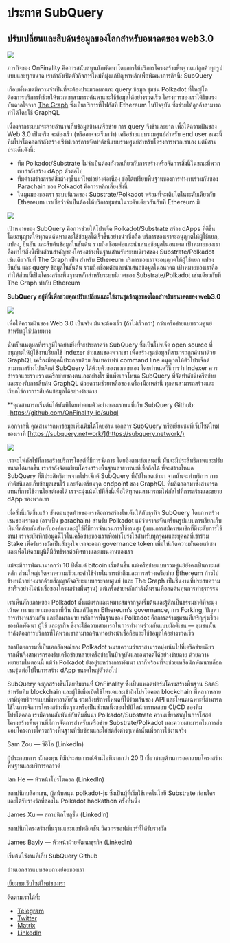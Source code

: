 # ประกาศ SubQuery

## ปรับเปลี่ยนและสืบค้นข้อมูลของโลกสำหรับอนาคตของ web3.0

![](https://miro.medium.com/max/1400/1*J5u22qNxndcuCrFJ1mfGqg.png)

ภารกิจของ OnFinality คือการสนับสนุนนักพัฒนาโดยการให้บริการโครงสร้างพื้นฐานแก่ลูกค้าทุกรูปแบบและทุกขนาด เรากำลังเปิดตัวกิจการใหม่ที่มุ่งแก้ปัญหาหลักเพื่อพัฒนาภารกิจนี้: SubQuery

เกือบทั้งหมดมีความจำเป็นที่จะต้องประมวลผลและ query ข้อมูล ชุมชน Polkadot ที่ใหญ่โตต้องการบริการที่ช่วยให้พวกเขาสามารถค้นหาและใช้ข้อมูลได้อย่างรวดเร็ว โครงการของเราได้รับแรงบันดาลใจจาก [The Graph](https://thegraph.com/) ซึ่งเป็นบริการที่โฟกัสที่ Ethereum ในปัจจุบัน ซึ่งช่วยให้ลูกค้าสามารถทำได้โดยใช้ GraphQL

เนื่องจากระบบกระจายอำนาจเก็บข้อมูลข้ามเครือข่าย การ query จึงช้าและยาก เพื่อให้ความฝันของ Web 3.0 เป็นจริง จะต้องเร็ว (หรืออาจจะเร็วกว่า) เครือข่ายแบบรวมศูนย์สำหรับ end user ขณะนี้ทีมโปรโตคอลกำลังสร้างเซิร์ฟเวอร์การจัดทำดัชนีแบบรวมศูนย์สำหรับโครงการพวกเขาเอง แต่มีสามประเด็นดังนี้:

- ทีม Polkadot/Substrate ไม่จำเป็นต้องกังวลเกี่ยวกับการสร้างหรือจัดการสิ่งนี้ในขณะที่พวกเขากำลังสร้าง dApp ตัวต่อไป
- ทีมต่างสร้างสรรค์สิ่งต่างๆขึ้นมาใหม่อย่างต่อเนื่อง ข้อได้เปรียบพื้นฐานของการทำงานร่วมกันของ Parachain ของ Polkadot คือการหลีกเลี่ยงสิ่งนี้
- ในมุมมองของเรา ระบบนิเวศของ Substrate/Polkadot พร้อมที่จะเติบโตในระดับเดียวกับ Ethereum เราเชื่อว่าจำเป็นต้องให้บริการชุมชนในระดับเดียวกันกับที่ Ethereum มี

![](https://miro.medium.com/max/1400/1*l4b4BXWkczVDaHyv30lLQQ.png)

เป้าหมายของ SubQuery คือการช่วยให้โปรเจ็ค Polkadot/Substrate สร้าง dApps ที่ดีขึ้นโดยอนุญาตให้ทุกคนค้นหาและใช้ข้อมูลได้เร็วขึ้นอย่างน่าเชื่อถือ บริการของเราจะอนุญาตให้ผู้ใช้แยก, แปลง, ยืนยัน และสืบค้นข้อมูลในขั้นต้น รวมถึงเชื่อมต่อและนำเสนอข้อมูลในอนาคต เป้าหมายของเราคือทำให้สิ่งนี้เป็นส่วนสำคัญของโครงสร้างพื้นฐานสำหรับระบบนิเวศของ Substrate/Polkadot เช่นเดียวกับที่ The Graph เป็น สำหรับ Ethereum บริการของเราจะอนุญาตให้ผู้ใช้แยก แปลง ยืนยัน และ query ข้อมูลในขั้นต้น รวมถึงเชื่อมต่อและนำเสนอข้อมูลในอนาคต เป้าหมายของเราคือทำให้ส่วนนี้เป็นโครงสร้างพื้นฐานหลักสำหรับระบบนิเวศของ Substrate/Polkadot เช่นเดียวกับที่ The Graph ทำกับ Ethereum

**SubQuery อยู่ที่นี่เพื่อช่วยคุณปรับเปลี่ยนและใช้งานชุดข้อมูลของโลกสำหรับอนาคตของ web3.0**

![](https://miro.medium.com/max/1000/1*IHstJG-hBwQzicLdWkGR5w.png)

เพื่อให้ความฝันของ Web 3.0 เป็นจริง มันจะต้องเร็ว (ถ้าไม่เร็วกว่า) กว่าเครือข่ายแบบรวมศูนย์สำหรับผู้ใช้ปลายทาง

นั่นเป็นเหตุผลที่เราภูมิใจอย่างยิ่งที่จะประกาศว่า SubQuery ซึ่งเป็นโปรเจ็ค open source ที่อนุญาตให้ผู้ใช้งานเรียกใช้ indexer ข้ามเชนของพวกเขา เพื่อสร้างชุดข้อมูลที่สามารถถูกค้นหาด้วย GraphQL  เครื่องมือชุดนี้ประกอบด้วย อินเทอร์เฟซ command line อนุญาตให้ตัวโปรเจ็กต์สามารถสร้างโปรเจ็กต์ SubQuery ได้ด้วยตัวของพวกเขาเอง โดยกำหนดวิธีการว่า Indexer ควรสำรวจและรวบรวมเครือข่ายของตนเองอย่างไร มีแพ็คเกจโหนด SubQuery ที่จัดทำดัชนีเครือข่ายและรองรับการสืบค้น GraphQL ด้วยความช่วยเหลือของเครื่องมือเหล่านี้ ทุกคนสามารถสร้างและเรียกใช้การการสืบค้นข้อมูลได้อย่างง่ายดาย

**คุณสามารถเริ่มต้นได้ทันทีโดยทำตามตัวอย่างของเราบนที่เก็บ SubQuery Github: _https://github.com/OnFinality-io/subql</a></strong></p>

นอกจากนี้ คุณสามารถหาข้อมูลเพิ่มเติมได้โดยอ่าน [เอกสาร SubQuery](https://doc.subquery.network/) หรือเยี่ยมชมที่เว็บไซต์ใหม่ของเราที่ [https://subquery.network/](https://subquery.network/)

![](https://miro.medium.com/max/1000/1*3oA1Hvns1vrImTsmowO_Jw.png)

เราจะโฟกัสไปที่การสร้างบริการโฮสต์ที่มีการจัดการ โดยอิงตามข้อเสนอนี้ มันจะมีประสิทธิภาพและปรับขนาดได้มากขึ้น เรากำลังจัดเตรียมโครงสร้างพื้นฐานสาธารณะที่เชื่อถือได้ ที่จะสร้างโหนด SubQuery ที่มีประสิทธิภาพจากโปรเจ็กต์ SubQuery ที่อัปโหลดเข้ามา จากนั้นจะทำบริการ การทำดัชนีและเก็บข้อมูลเชนไว้ และจัดเตรียมจุด endpoint ของ GraphQL ที่ผลิตออกมาซึ่งสามารถแทนที่การใช้งานโฮสต์เองได้ เราจะมุ่งเน้นไปที่สิ่งนี้เพื่อให้ทุกคนสามารถมโฟกัสไปที่การสร้างและขยาย dApp ของพวกเขา

เมื่อสิ่งนี้เกิดขึ้นแล้ว ขั้นตอนสุดท้ายของเราคือการสร้างโทเค็นให้กับธุรกิจ SubQuery โดยการสร้างเชนของเราเอง (อาจเป็น parachain) สำหรับ Polkadot แม้ว่าเราจะจัดเตรียมรูปแบบการเรียกเก็บเงินที่คล้ายกันสำหรับองค์กรและผู้ใช้ที่มีการจำนวนการใช้งานสูง (แผนการสมัครสมาชิกที่มีระดับการใช้งาน) เราจะบันทึกข้อมูลนี้ไว้ในเครือข่ายของเราเพื่อทำโปร่งใสสำหรับทุกๆคนและบุคคลที่เข้าร่วม Stake เพื่อรับรางวัลเป็นสิ่งจูงใจ เราจะออก governance token เพื่อให้เกิดความมั่นคงแก่เชนและเพื่อให้คอมมูนิตี้มีอิทธิพลต่อทิศทางและแผนงานของเรา

แม้จะมีการพัฒนามากกว่า 10 ปีตั้งแต่ bitcoin เริ่มต้นขึ้น แต่เครือข่ายแบบรวมศูนย์ยังคงเป็นกระแสหลัก ส่วนใหญ่เกิดจากความเร็วและค่าใช้จ่ายในการเข้าถึงและการสร้างเครือข่าย Ethereum ก้าวไปข้างหน้าอย่างมากด้วยสัญญาอัจฉริยะแบบกระจายศูนย์ (และ The Graph เป็นชิ้นงานที่ประสบความสำเร็จอย่างไม่น่าเชื่อของโครงสร้างพื้นฐาน) แต่เครือข่ายหลักกำลังดิ้นรนเพื่อลดต้นทุนการทำธุรกรรม

เราเห็นศักยภาพของ Polkadot ตั้งแต่แรกและเหมาะสมจากจุดเริ่มต้นและรู้สึกเป็นธรรมชาติที่จะมุ่งเน้นความพยายามของเราที่นั่น มันแก้ปัญหา Ethereum’s governance, การ Forking, ปัญหาการทำงานร่วมกัน และอีกมากมาย หลักการพื้นฐานของ Polkadot คือการสร้างชุมชนที่เจริญรุ่งเรืองของนักพัฒนา ผู้ใช้ และธุรกิจ ซึ่งจะใช้ความสามารถในการทำงานร่วมกันแบบมัลติเชน — ชุมชนนั้นกำลังต้องการบริการที่ให้พวกเขาสามารถค้นหาอย่างน่าเชื่อถือและใช้ข้อมูลได้อย่างรวดเร็ว

สถาปัตยกรรมที่เป็นเอกลักษณ์ของ Polkadot หมายความว่าเราสามารถมุ่งเน้นไปที่เครือข่ายเดียว จากนั้นจึงสามารถรองรับเครือข่ายหลายเครือข่ายในปัจจุบันและอนาคตได้อย่างง่ายดาย ด้วยความพยายามในตอนนี้ แม้ว่า Polkadot ยังอยู่ระหว่างการพัฒนา เราก็พร้อมที่จะช่วยเหลือนักพัฒนาบล็อกเชนรุ่นต่อไปในการสร้าง dApp ขนาดใหญ่ตัวต่อไป

SubQuery จะถูกสร้างขึ้นโดยทีมงานที่ OnFinality ซึ่งเป็นแพลตฟอร์มโครงสร้างพื้นฐาน SaaS สำหรับทีม blockchain และผู้ใช้เพื่อเปิดใช้โหนดและเข้าถึงโปรโตคอล blockchain ที่หลากหลาย เรามีชุดบริการแบบพึ่งพาอาศัยกัน รวมถึงบริการโหนดที่ใช้ร่วมกันของ API และโหนดเฉพาะที่สามารถใช้ในการจัดการโครงสร้างพื้นฐานหรือเป็นส่วนหนึ่งของไปป์ไลน์การทดสอบ CI/CD ของทีมโปรโตคอล เรามีความสัมพันธ์กับทีมชั้นนำ Polkadot/Substrate  ความเชี่ยวชาญในการโฮสต์โครงสร้างพื้นฐานที่มีการจัดการสำหรับเครือข่าย Substrate/Polkadot และความสามารถในการส่งมอบโครงการโครงสร้างพื้นฐานที่ซับซ้อนและโฮสต์สิ่งต่างๆเหล้านั้นเพื่อการใช้งานจริง

Sam Zou — ซีอีโอ (LinkedIn)

ผู้ประกอบการ นักลงทุน ที่มีประสบการณ์ด้านไอทีมากกว่า 20 ปี เชี่ยวชาญด้านการออกแบบโครงสร้างพื้นฐานและบริการคลาวด์

Ian He — หัวหน้าโปรโตคอล (LinkedIn)

สถาปนิกบล็อกเชน, ผู้สนับสนุน polkadot-js ซึ่งเป็นผู้ที่เริ่มใช้เทคโนโลยี Substrate ก่อนใคร และได้รับรางวัลที่สองใน Polkadot hackathon ครั้งที่หนึ่ง

James Xu — สถาปนิกโซลูชั่น (LinkedIn)

สถาปนิกโครงสร้างพื้นฐานและแอปพลิเคชัน วิศวกรซอฟต์แวร์ที่ได้รับรางวัล

James Bayly — หัวหน้าฝ่ายพัฒนาธุรกิจ (LinkedIn)

เริ่มต้นใช้งานที่เก็บ SubQuery Github

อ่านเอกสารแบบสอบถามย่อยของเรา

[เยี่ยมชมเว็บไซต์ใหม่ของเรา](https://subquery.network/)

ติดตามเราได้ที่:

- [Telegram](https://t.me/subquerynetwork)
- [Twitter](https://twitter.com/subquerynetwork)
- [Matrix](https://matrix.to/#/%23subquery:matrix.org)
- [LinkedIn](https://www.linkedin.com/company/subquery)
